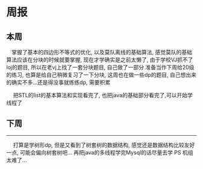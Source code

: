 # 周报

## 本周

&#8195;掌握了基本的四边形不等式的优化, 以及莫队离线的基础算法, 感觉莫队的基础算法应该在分块的时候就要掌握, 现在才学确实是之前太懒了, 由于学校VJ抓不了 loj的题目, 所以在老vj上找了一套分块题目, 自己做了一部分 准备当作下周给20级的练习, 也算是给自己稍微复习了一下分块, 这周也在做一些dp的题目, 自己想出来的确实不多...还是得没事就练练dp, 需要积累

&#8195; 把STL的list的基本算法和实现看完了, 也把java的基础部分看完了,可以开始学线程了

## 下周
---
&#8195; 打算是学树形dp, 但是又看到了树套树的数据结构, 感觉还是数据结构比较友好一点, 可能会偏向树套树吧... 再把java的多线程学完Mysql的话尽量去学 PS 机组太难了...